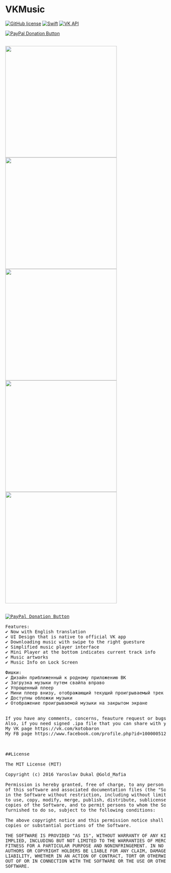 # VKMusic
[![GitHub license](https://img.shields.io/badge/license-MIT-lightgrey.svg)](https://raw.githubusercontent.com/WE-St0r/SwiftyVK/master/LICENSE)
[![Swift](https://img.shields.io/badge/Swift-3.0.1-orange.svg?style=flat)](https://developer.apple.com/swift/)
[![VK API](https://img.shields.io/badge/VK_API-5.53-blue.svg?style=flat)](https://vk.com/dev/versions)

<span class="badge-paypal"><a href="https://www.paypal.com/cgi-bin/webscr?cmd=_s-xclick&hosted_button_id=JAGFP3M6BG7LN" title="Donate to this project using PayPal"><img src="https://img.shields.io/badge/paypal-donate-yellow.svg" alt="PayPal Donation Button" /></a></span>

<br>
<img height="350" src="https://github.com/yarodevuci/VKMusic/blob/master/animated.gif?raw=true" />
<img height="350" src="https://github.com/yarodevuci/VKMusic/blob/master/Splash.png?raw=true" />
<img height="350" src="https://github.com/yarodevuci/VKMusic/blob/master/DropDownMenu.png?raw=true" />
<img height="350" src="https://github.com/yarodevuci/VKMusic/blob/master/Player.png?raw=true" />
<img height="350" src="https://github.com/yarodevuci/VKMusic/blob/master/AudioList.png?raw=true" />
<img height="350" ![animated](animated.gif "animated") />

<br>

<pre>

<span class="badge-paypal"><a href="https://www.paypal.com/cgi-bin/webscr?cmd=_s-xclick&hosted_button_id=JAGFP3M6BG7LN" title="Donate to this project using PayPal"><img src="https://img.shields.io/badge/paypal-donate-yellow.svg" alt="PayPal Donation Button" /></a></span>

Features: 
✔ Now with English translation 
✔ UI Design that is native to official VK app
✔ Downloading music with swipe to the right guesture
✔ Simplified music player interface
✔ Mini Player at the bottom indicates current track info
✔ Music artworks
✔ Music Info on Lock Screen
 
Фишки:
✔ Дизайн приближенный к родному приложению ВК 
✔ Загрузка музыки путем свайпа вправо
✔ Упрощенный плеер
✔ Мини плеер внизу, отображающий текущий проигрываемый трек
✔ Доступны обложки музыки
✔ Отображение проигрываемой музыки на закрытом экране


If you have any comments, concerns, feauture request or bugs that needs to be fixed let me know.
Also, if you need signed .ipa file that you can share with you friends let me know
My VK page https://vk.com/kotobaron
My FB page https://www.facebook.com/profile.php?id=100000512514710



##License

The MIT License (MIT)

Copyright (c) 2016 Yaroslav Dukal @Gold_Mafia

Permission is hereby granted, free of charge, to any person obtaining a copy
of this software and associated documentation files (the "Software"), to deal
in the Software without restriction, including without limitation the rights
to use, copy, modify, merge, publish, distribute, sublicense, and/or sell
copies of the Software, and to permit persons to whom the Software is
furnished to do so, subject to the following conditions:

The above copyright notice and this permission notice shall be included in all
copies or substantial portions of the Software.

THE SOFTWARE IS PROVIDED "AS IS", WITHOUT WARRANTY OF ANY KIND, EXPRESS OR
IMPLIED, INCLUDING BUT NOT LIMITED TO THE WARRANTIES OF MERCHANTABILITY,
FITNESS FOR A PARTICULAR PURPOSE AND NONINFRINGEMENT. IN NO EVENT SHALL THE
AUTHORS OR COPYRIGHT HOLDERS BE LIABLE FOR ANY CLAIM, DAMAGES OR OTHER
LIABILITY, WHETHER IN AN ACTION OF CONTRACT, TORT OR OTHERWISE, ARISING FROM,
OUT OF OR IN CONNECTION WITH THE SOFTWARE OR THE USE OR OTHER DEALINGS IN THE
SOFTWARE.
